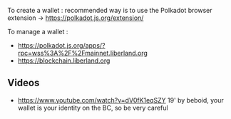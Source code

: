
To create a wallet : recommended way is to use the Polkadot browser extension -> https://polkadot.js.org/extension/

To manage a wallet :
- https://polkadot.js.org/apps/?rpc=wss%3A%2F%2Fmainnet.liberland.org
- https://blockchain.liberland.org


Videos
------
* https://www.youtube.com/watch?v=dV0fK1eqSZY 19' by beboid, your wallet is your identity on the BC, so be very careful
